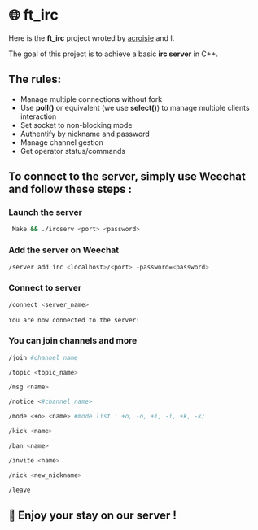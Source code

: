 # 🌐 ft_irc

Here is the **ft_irc** project wroted by [acroisie](https://github.com/acroisie) and I.

The goal of this project is to achieve a basic **irc server** in C++.

## The rules:

* Manage multiple connections without fork
* Use **poll()** or equivalent (we use **select()**) to manage multiple clients interaction
* Set socket to non-blocking mode
* Authentify by nickname and password
* Manage channel gestion
* Get operator status/commands



## To connect to the server, simply use Weechat and follow these steps :

### Launch the server  
```bash
 Make && ./ircserv <port> <password>
```

### Add the server  on Weechat
```bash
/server add irc <localhost>/<port> -password=<password>
```
### Connect to server  
```bash
/connect <server_name>
  
You are now connected to the server!
```
### You can join channels and more
```bash
/join #channel_name

/topic <topic_name>

/msg <name>

/notice <#channel_name>

/mode <+o> <name> #mode list : +o, -o, +i, -i, +k, -k;

/kick <name>

/ban <name>

/invite <name>

/nick <new_nickname>

/leave
```
## 💬 Enjoy your stay on our server !
